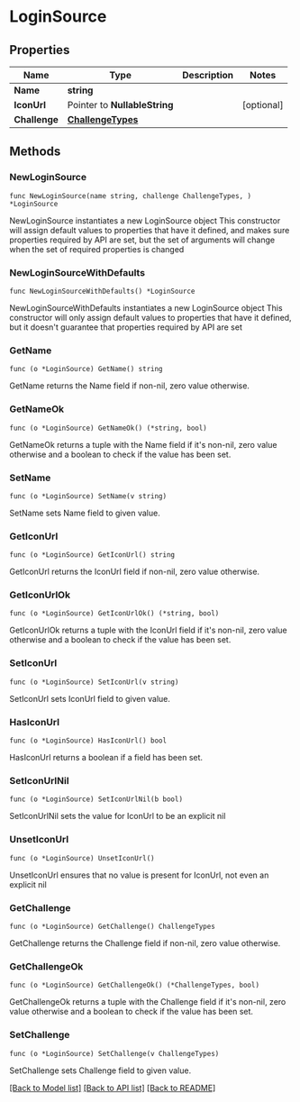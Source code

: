 # LoginSource

## Properties

Name | Type | Description | Notes
------------ | ------------- | ------------- | -------------
**Name** | **string** |  | 
**IconUrl** | Pointer to **NullableString** |  | [optional] 
**Challenge** | [**ChallengeTypes**](ChallengeTypes.md) |  | 

## Methods

### NewLoginSource

`func NewLoginSource(name string, challenge ChallengeTypes, ) *LoginSource`

NewLoginSource instantiates a new LoginSource object
This constructor will assign default values to properties that have it defined,
and makes sure properties required by API are set, but the set of arguments
will change when the set of required properties is changed

### NewLoginSourceWithDefaults

`func NewLoginSourceWithDefaults() *LoginSource`

NewLoginSourceWithDefaults instantiates a new LoginSource object
This constructor will only assign default values to properties that have it defined,
but it doesn't guarantee that properties required by API are set

### GetName

`func (o *LoginSource) GetName() string`

GetName returns the Name field if non-nil, zero value otherwise.

### GetNameOk

`func (o *LoginSource) GetNameOk() (*string, bool)`

GetNameOk returns a tuple with the Name field if it's non-nil, zero value otherwise
and a boolean to check if the value has been set.

### SetName

`func (o *LoginSource) SetName(v string)`

SetName sets Name field to given value.


### GetIconUrl

`func (o *LoginSource) GetIconUrl() string`

GetIconUrl returns the IconUrl field if non-nil, zero value otherwise.

### GetIconUrlOk

`func (o *LoginSource) GetIconUrlOk() (*string, bool)`

GetIconUrlOk returns a tuple with the IconUrl field if it's non-nil, zero value otherwise
and a boolean to check if the value has been set.

### SetIconUrl

`func (o *LoginSource) SetIconUrl(v string)`

SetIconUrl sets IconUrl field to given value.

### HasIconUrl

`func (o *LoginSource) HasIconUrl() bool`

HasIconUrl returns a boolean if a field has been set.

### SetIconUrlNil

`func (o *LoginSource) SetIconUrlNil(b bool)`

 SetIconUrlNil sets the value for IconUrl to be an explicit nil

### UnsetIconUrl
`func (o *LoginSource) UnsetIconUrl()`

UnsetIconUrl ensures that no value is present for IconUrl, not even an explicit nil
### GetChallenge

`func (o *LoginSource) GetChallenge() ChallengeTypes`

GetChallenge returns the Challenge field if non-nil, zero value otherwise.

### GetChallengeOk

`func (o *LoginSource) GetChallengeOk() (*ChallengeTypes, bool)`

GetChallengeOk returns a tuple with the Challenge field if it's non-nil, zero value otherwise
and a boolean to check if the value has been set.

### SetChallenge

`func (o *LoginSource) SetChallenge(v ChallengeTypes)`

SetChallenge sets Challenge field to given value.



[[Back to Model list]](../README.md#documentation-for-models) [[Back to API list]](../README.md#documentation-for-api-endpoints) [[Back to README]](../README.md)


